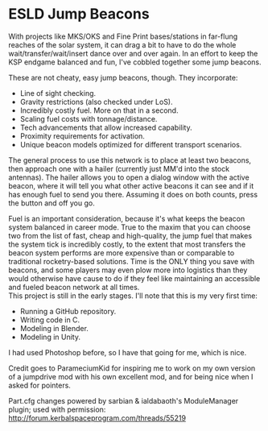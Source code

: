 ESLD Jump Beacons
==========

With projects like MKS/OKS and Fine Print bases/stations in far-flung reaches of the solar system, it can drag a bit to have to do the whole wait/transfer/wait/insert dance over and over again.  In an effort to keep the KSP endgame balanced and fun, I've cobbled together some jump beacons.

These are not cheaty, easy jump beacons, though.  They incorporate:
* Line of sight checking.
* Gravity restrictions (also checked under LoS).
* Incredibly costly fuel.  More on that in a second.
* Scaling fuel costs with tonnage/distance.
* Tech advancements that allow increased capability.
* Proximity requirements for activation.
* Unique beacon models optimized for different transport scenarios.

The general process to use this network is to place at least two beacons, then approach one with a hailer (currently just MM'd into the stock antennas).  The hailer allows you to open a dialog window with the active beacon, where it will tell you what other active beacons it can see and if it has enough fuel to send you there.  Assuming it does on both counts, press the button and off you go.  

Fuel is an important consideration, because it's what keeps the beacon system balanced in career mode.  True to the maxim that you can choose two from the list of fast, cheap and high-quality, the jump fuel that makes the system tick is incredibly costly, to the extent that most transfers the beacon system performs are more expensive than or comparable to traditional rocketry-based solutions.  Time is the ONLY thing you save with beacons, and some players may even plow more into logistics than they would otherwise have cause to do if they feel like maintaining an accessible and fueled beacon network at all times.  
This project is still in the early stages.  I'll note that this is my very first time:
* Running a GitHub repository.
* Writing code in C.
* Modeling in Blender.
* Modeling in Unity.

I had used Photoshop before, so I have that going for me, which is nice.

Credit goes to ParameciumKid for inspiring me to work on my own version of a jumpdrive mod with his own excellent mod, and for being nice when I asked for pointers.  

Part.cfg changes powered by sarbian & ialdabaoth's ModuleManager plugin; used with permission:
http://forum.kerbalspaceprogram.com/threads/55219
